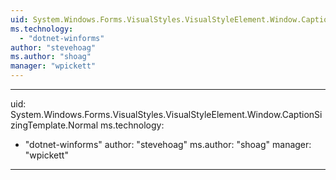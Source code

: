 ```yaml
---
uid: System.Windows.Forms.VisualStyles.VisualStyleElement.Window.CaptionSizingTemplate
ms.technology: 
  - "dotnet-winforms"
author: "stevehoag"
ms.author: "shoag"
manager: "wpickett"
---
```


---
uid: System.Windows.Forms.VisualStyles.VisualStyleElement.Window.CaptionSizingTemplate.Normal
ms.technology: 
  - "dotnet-winforms"
author: "stevehoag"
ms.author: "shoag"
manager: "wpickett"
---
